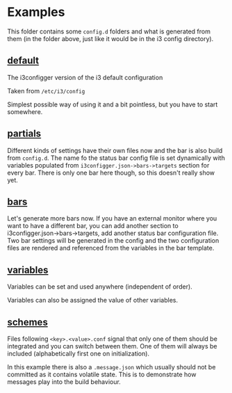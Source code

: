# Examples

This folder contains some `config.d` folders and what is generated from them (in the folder above, just like it would be in the i3 config directory).

## [default](0-default)

The i3configger version of the i3 default configuration

Taken from `/etc/i3/config`

Simplest possible way of using it and a bit pointless, but you have to start somewhere.

## [partials](1-partials)

Different kinds of settings have their own files now and the bar is also build from `config.d`. The name fo the status bar config file is set dynamically with variables populated from `i3configger.json->bars->targets` section for every bar. There is only one bar here though, so this doesn't really show yet.

## [bars](2-bars)

Let's generate more bars now. If you have an external monitor where you want to have a different bar, you can add another section to i3configger.json->bars->targets, add another status bar configuration file. Two bar settings will be generated in the config and the two configuration files are rendered and referenced from the variables in the bar template.

## [variables](3-variables)

Variables can be set and used anywhere (independent of order).

Variables can also be assigned the value of other variables.

## [schemes](4-schemes)

Files following `<key>.<value>.conf` signal that only one of them should be integrated and you can switch between them. One of them will always be included (alphabetically first one on initialization).

In this example there is also a `.message.json` which usually should not be committed as it contains volatile state. This is to demonstrate how messages play into the build behaviour.
